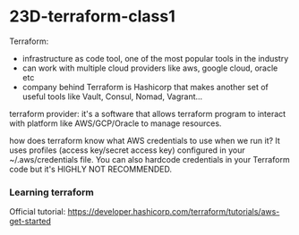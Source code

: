 # 23D-terraform-class1

Terraform:
- infrastructure as code tool, one of the most popular tools in 
    the industry
- can work with multiple cloud providers like aws, google cloud, oracle etc
- company behind Terraform is Hashicorp that makes another set of useful tools
  like Vault, Consul, Nomad, Vagrant...

terraform provider:
    it's a software that allows terraform program to interact with platform like AWS/GCP/Oracle
    to manage resources.

how does terraform know what AWS credentials to use when we run it?
It uses profiles (access key/secret access key) configured in your ~/.aws/credentials file.
You can also hardcode credentials in your Terraform code but it's HIGHLY NOT RECOMMENDED.

### Learning terraform
Official tutorial: https://developer.hashicorp.com/terraform/tutorials/aws-get-started
